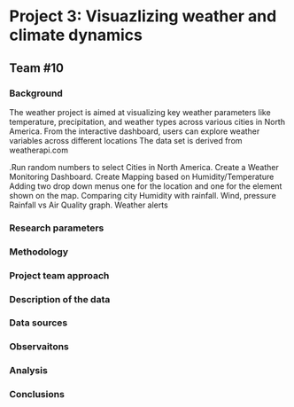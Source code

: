 # Project 3: Visuazlizing weather and climate dynamics


## Team #10

### Background
The weather project is aimed at visualizing key weather parameters like temperature, precipitation, and weather types across various cities in North America. From the interactive dashboard, users can explore weather variables across different locations The data set is derived from weatherapi.com

.Run random numbers to select Cities in North America.
  Create a Weather Monitoring Dashboard.
  Create Mapping based on Humidity/Temperature
  Adding two drop down menus one for the location and one for the element shown on the map.
  Comparing city Humidity with rainfall.
  Wind, pressure
  Rainfall vs Air Quality graph.
  Weather alerts

### Research parameters




### Methodology


### Project team approach


### Description of the data


### Data sources



### Observaitons


### Analysis


### Conclusions
